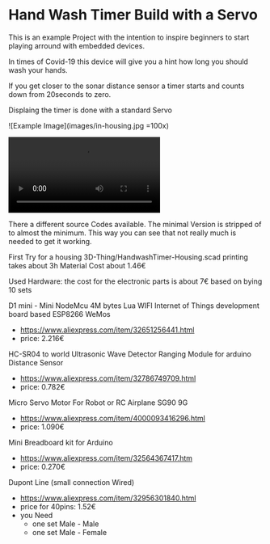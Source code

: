 Hand Wash Timer Build with a Servo
==================================


This is an example Project with the intention to inspire beginners to start playing arround with embedded devices.

In times of Covid-19 this device will give you a hint how long you should wash your hands.

If you get closer to the sonar distance sensor a timer starts 
and counts down from 20seconds to zero.

Displaing the timer is done with a standard Servo

![Example Image](images/in-housing.jpg =100x)

![Video](images/HandWashTimerServo.mp4)

There a different source Codes available.
The minimal Version is stripped of to almost the minimum. This way you can see that not really much is needed to get it working.


First Try for a housing 3D-Thing/HandwashTimer-Housing.scad
   printing takes about 3h
   Material Cost about 1.46€


Used Hardware:
   the cost for the electronic parts is about 7€ 
   based on bying 10 sets


D1 mini - Mini NodeMcu 4M bytes Lua WIFI Internet of Things development board based ESP8266 WeMos
   - https://www.aliexpress.com/item/32651256441.html
   - price: 2.216€

HC-SR04 to world Ultrasonic Wave Detector Ranging Module for arduino Distance Sensor
   - https://www.aliexpress.com/item/32786749709.html
   - price: 0.782€ 
   
Micro Servo Motor For Robot or RC Airplane SG90 9G
   - https://www.aliexpress.com/item/4000093416296.html   
   - price: 1.090€
   
Mini Breadboard kit for Arduino
   - https://www.aliexpress.com/item/32564367417.htm
   - price: 0.270€
 
Dupont Line (small connection Wired)
   - https://www.aliexpress.com/item/32956301840.html
   - price for 40pins: 1.52€
   - you Need 
     - one set Male - Male
     - one set Male - Female
     